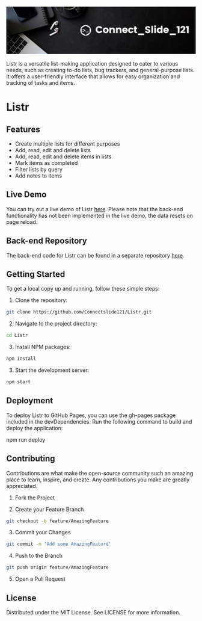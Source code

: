 ![Listr Banner](https://github.com/Connectslide121/Listr/blob/master/Connect_banner_github.png)

Listr is a versatile list-making application designed to cater to various needs, such as creating to-do lists, bug trackers, and general-purpose lists. It offers a user-friendly interface that allows for easy organization and tracking of tasks and items.

# Listr

## Features

- Create multiple lists for different purposes
- Add, read, edit and delete lists
- Add, read, edit and delete items in lists
- Mark items as completed
- Filter lists by query
- Add notes to items

## Live Demo

You can try out a live demo of Listr [here](https://connectslide121.github.io/Listr/). Please note that the back-end functionality has not been implemented in the live demo, the data resets on page reload.

## Back-end Repository

The back-end code for Listr can be found in a separate repository [here](https://github.com/Connectslide121/Listr-API).

## Getting Started

To get a local copy up and running, follow these simple steps:

1. Clone the repository:

```sh
git clone https://github.com/Connectslide121/Listr.git
```

2. Navigate to the project directory:

```sh
cd Listr
```

3. Install NPM packages:

```sh
npm install
```

3. Start the development server:

```sh
npm start
```

## Deployment

To deploy Listr to GitHub Pages, you can use the gh-pages package included in the devDependencies. Run the following command to build and deploy the application:

npm run deploy

## Contributing

Contributions are what make the open-source community such an amazing place to learn, inspire, and create. Any contributions you make are greatly appreciated.

1. Fork the Project

2. Create your Feature Branch

```sh
git checkout -b feature/AmazingFeature
```

3. Commit your Changes

```sh
git commit -m 'Add some AmazingFeature'
```

4. Push to the Branch

```sh
git push origin feature/AmazingFeature
```

5. Open a Pull Request

## License

Distributed under the MIT License. See LICENSE for more information.
